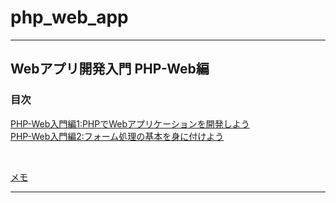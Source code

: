 # php_web_app

***

## Webアプリ開発入門 PHP-Web編
### 目次
[PHP-Web入門編1:PHPでWebアプリケーションを開発しよう](doc/w01_php_web01.md)</br>
[PHP-Web入門編2:フォーム処理の基本を身に付けよう](doc/w02_php_web02.md)</br>


 </br>

[メモ](doc/memo.md)</br>

***

